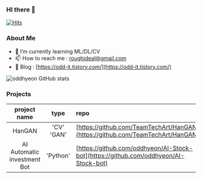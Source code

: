 ### HI there 👋
<!-- 방문자 수 표시 -->
[![Hits](https://hits.seeyoufarm.com/api/count/incr/badge.svg?url=https%3A%2F%2Fgithub.com%2Foddhyeon&count_bg=%23424540&title_bg=%233D67A0&icon=&icon_color=%23E7E7E7&title=Visits&edge_flat=false)](https://hits.seeyoufarm.com)

### About Me
- 🌱 I’m currently learning ML/DL/CV
- 📫 How to reach me : <a href="mailto:roughideal@gmail.com">roughideal@gmail.com</a>
- 💬 Blog : [https://odd-it.tistory.com/](https://odd-it.tistory.com/)


![oddhyeon GitHub stats](https://github-readme-stats.vercel.app/api?username=oddhyeon&show_icons=true&theme=radical)

### Projects
|    project name    | type  | repo |
|:----------:|:------:| :---- | 
| HanGAN |'CV' 'GAN' | [https://github.com/TeamTechArt/HanGAN](https://github.com/TeamTechArt/HanGAN)
| AI Automatic investment Bot | 'Python' | [https://github.com/oddhyeon/AI-Stock-bot](https://github.com/oddhyeon/AI-Stock-bot)


